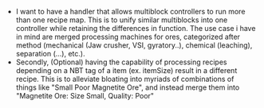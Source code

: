 - I want to have a handler that allows multiblock controllers to run more than one recipe map.
	This is to unify similar multiblocks into one controller while retaining the differences in function. 
	The use case i have in mind are merged processing machines for ores, categorized after method (mechanical (Jaw crusher, VSI, gyratory..), chemical (leaching), separation (...), etc.). 
- Secondly, (Optional) having the capability of processing recipes depending on a NBT tag of a item (ex. itemSize) result in a different recipe.
	 This is to alleviate bloating into myriads of combinations of things like "Small Poor Magnetite Ore", and instead merge them into "Magnetite Ore: Size Small, Quality: Poor"